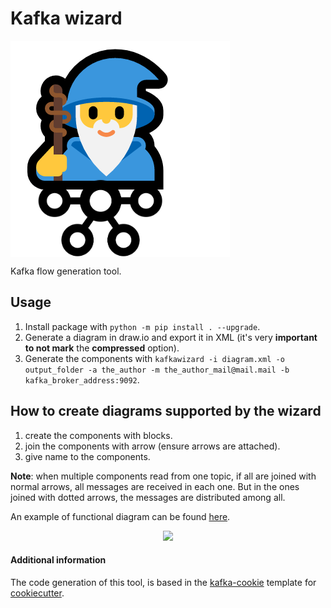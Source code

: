 # Kafka wizard

<img src="https://github.com/GandalFran/kafka-wizard/blob/main/docs/static/logo.png?raw=true" align="center" />

Kafka flow generation tool.

## Usage 
1. Install package with `python -m pip install . --upgrade`.
2. Generate a diagram in draw.io and export it in XML (it's very **important to not mark** the **compressed** option).
3. Generate the components with `kafkawizard -i diagram.xml -o output_folder -a the_author -m the_author_mail@mail.mail -b kafka_broker_address:9092`.

## How to create diagrams supported by the wizard
1. create the components with blocks.
2. join the components with arrow (ensure arrows are attached).
3. give name to the components.

**Note**: when multiple components read from one topic, if all are joined with normal arrows, all messages are received in each one. But in the ones joined with dotted arrows, the messages are distributed among all.

An example of functional diagram can be found <a href='https://github.com/GandalFran/MASI-examples/blob/main/tests/test.xml'>here</a>.

<p align="center">
  <img src="https://github.com/GandalFran/MASI-examples/blob/main/tests/test.png">
</p>

####  Additional information
The code generation of this tool, is based in the [kafka-cookie](https://github.com/GandalFran/kafka-cookie) template for [cookiecutter](https://github.com/cookiecutter/cookiecutter).
